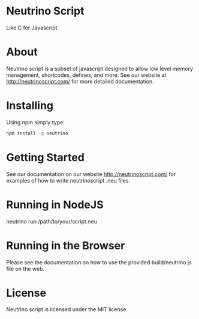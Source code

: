 # Neutrino Script

Like C for Javascript

# About

Neutrino script is a subset of javascript designed to allow low level memory management, shortcodes, defines, and more. See our website at http://neutrinoscript.com/ for more detailed documentation.

# Installing

Using npm simply type:

```bash
npm install -g neutrino
```

# Getting Started

See our documentation on our website http://neutrinoscript.com/ for examples of how to write neutrinoscript .neu files.

# Running in NodeJS

neutrino run /path/to/your/script.neu

# Running in the Browser

Please see the documentation on how to use the provided build/neutrino.js file on the web.

# License

Neutrino script is licensed under the MIT license

